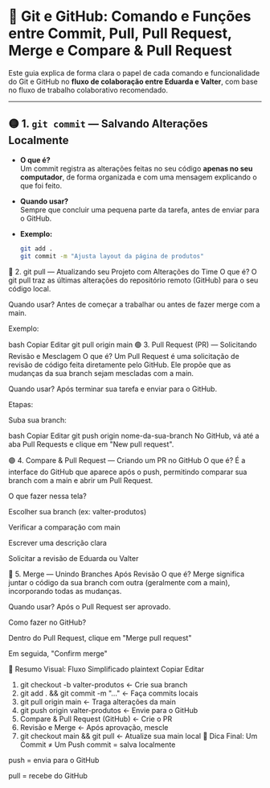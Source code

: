 # 📘 Git e GitHub: Comando e Funções entre Commit, Pull, Pull Request, Merge e Compare & Pull Request

Este guia explica de forma clara o papel de cada comando e funcionalidade do Git e GitHub no **fluxo de colaboração entre Eduarda e Valter**, com base no fluxo de trabalho colaborativo recomendado.

---

## 🟡 1. `git commit` — **Salvando Alterações Localmente**

- **O que é?**  
  Um commit registra as alterações feitas no seu código **apenas no seu computador**, de forma organizada e com uma mensagem explicando o que foi feito.

- **Quando usar?**  
  Sempre que concluir uma pequena parte da tarefa, antes de enviar para o GitHub.

- **Exemplo:**
  ```bash
  git add .
  git commit -m "Ajusta layout da página de produtos"
🔵 2. git pull — Atualizando seu Projeto com Alterações do Time
O que é?
O git pull traz as últimas alterações do repositório remoto (GitHub) para o seu código local.

Quando usar?
Antes de começar a trabalhar ou antes de fazer merge com a main.

Exemplo:

bash
Copiar
Editar
git pull origin main
🟢 3. Pull Request (PR) — Solicitando Revisão e Mesclagem
O que é?
Um Pull Request é uma solicitação de revisão de código feita diretamente pelo GitHub. Ele propõe que as mudanças da sua branch sejam mescladas com a main.

Quando usar?
Após terminar sua tarefa e enviar para o GitHub.

Etapas:

Suba sua branch:

bash
Copiar
Editar
git push origin nome-da-sua-branch
No GitHub, vá até a aba Pull Requests e clique em "New pull request".

🟣 4. Compare & Pull Request — Criando um PR no GitHub
O que é?
É a interface do GitHub que aparece após o push, permitindo comparar sua branch com a main e abrir um Pull Request.

O que fazer nessa tela?

Escolher sua branch (ex: valter-produtos)

Verificar a comparação com main

Escrever uma descrição clara

Solicitar a revisão de Eduarda ou Valter

🔴 5. Merge — Unindo Branches Após Revisão
O que é?
Merge significa juntar o código da sua branch com outra (geralmente com a main), incorporando todas as mudanças.

Quando usar?
Após o Pull Request ser aprovado.

Como fazer no GitHub?

Dentro do Pull Request, clique em "Merge pull request"

Em seguida, "Confirm merge"

🧩 Resumo Visual: Fluxo Simplificado
plaintext
Copiar
Editar
1. git checkout -b valter-produtos       ← Crie sua branch
2. git add . && git commit -m "..."      ← Faça commits locais
3. git pull origin main                  ← Traga alterações da main
4. git push origin valter-produtos       ← Envie para o GitHub
5. Compare & Pull Request (GitHub)       ← Crie o PR
6. Revisão e Merge                       ← Após aprovação, mescle
7. git checkout main && git pull         ← Atualize sua main local
📌 Dica Final: Um Commit ≠ Um Push
commit = salva localmente

push = envia para o GitHub

pull = recebe do GitHub
